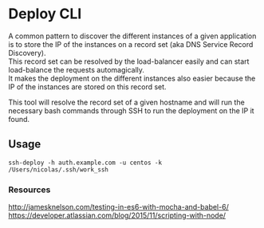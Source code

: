 # Deploy CLI

A common pattern to discover the different instances of a given application is to store the IP of the instances on a record set (aka DNS Service Record Discovery).  
This record set can be resolved by the load-balancer easily and can start load-balance the requests automagically.  
It makes the deployment on the different instances also easier because the IP of the instances are stored on this record set.

This tool will resolve the record set of a given hostname and will run the necessary bash commands through SSH to run the deployment on the IP it found.

## Usage
`ssh-deploy -h auth.example.com -u centos -k /Users/nicolas/.ssh/work_ssh`


### Resources

http://jamesknelson.com/testing-in-es6-with-mocha-and-babel-6/
https://developer.atlassian.com/blog/2015/11/scripting-with-node/